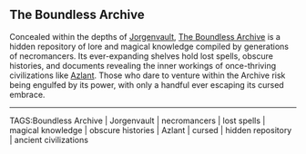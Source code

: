 ## The Boundless Archive

Concealed within the depths of [Jorgenvault](Jorgenvault.md), [The Boundless Archive](.md) is a hidden repository of lore and magical knowledge compiled by generations of necromancers. Its ever-expanding shelves hold lost spells, obscure histories, and documents revealing the inner workings of once-thriving civilizations like [Azlant](../Lore/Azlanti.md). Those who dare to venture within the Archive risk being engulfed by its power, with only a handful ever escaping its cursed embrace.


---

TAGS:Boundless Archive | Jorgenvault | necromancers | lost spells | magical knowledge | obscure histories | Azlant | cursed | hidden repository | ancient civilizations
